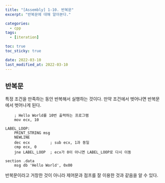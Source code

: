 ```yaml
---
title: "[Assembly] 1-10. 반복문"
excerpt: "반복문에 대해 알아본다."

categories:
  - cpp
tags:
  - [iteration]

toc: true
toc_sticky: true

date: 2022-03-10
last_modified_at: 2022-03-10
---
```


## 반복문
특정 조건을 만족하는 동안 반복해서 실행하는 것이다.
만약 조건에서 벗어나면 반복문에서 벗어나게 된다.
```SASM
    ; Hello World를 10번 출력하는 프로그램
    mov ecx, 10

LABEL_LOOP:
    PRINT_STRING msg
    NEWLINE
    dec ecx         ; sub ecx, 1과 동일
    cmp ecx, 0
    jne LABEL_LOOP  ; ecx가 0이 아니면 LABEL_LOOP로 다시 이동

section .data
    msg db 'Hello World', 0x00
```

반복문이라고 거창한 것이 아니라 제어문과 점프를 잘 이용한 것과 같음을 알 수 있다.